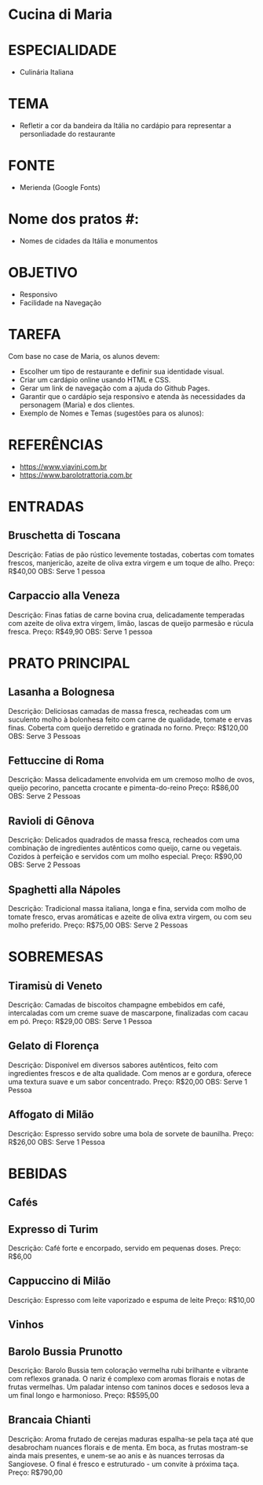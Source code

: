 # Cucina di Maria #

# ESPECIALIDADE #
- Culinária Italiana

# TEMA #
- Refletir a cor da bandeira da Itália no cardápio para representar a personliadade do restaurante

# FONTE #
- Merienda (Google Fonts)

# Nome dos pratos #: 
 - Nomes de cidades da Itália e monumentos

# OBJETIVO #
- Responsivo
- Facilidade na Navegação

# TAREFA #
Com base no case de Maria, os alunos devem:
- Escolher um tipo de restaurante e definir sua identidade visual.
- Criar um cardápio online usando HTML e CSS.
- Gerar um link de navegação com a ajuda do Github Pages.
- Garantir que o cardápio seja responsivo e atenda às necessidades da personagem (Maria) e dos clientes.
- Exemplo de Nomes e Temas (sugestões para os alunos):

# REFERÊNCIAS #
- https://www.viavini.com.br
- https://www.barolotrattoria.com.br


# ENTRADAS #

## Bruschetta di Toscana ##
Descrição: Fatias de pão rústico levemente tostadas, cobertas com tomates frescos, manjericão, azeite de oliva extra virgem e um toque de alho.
Preço: R$40,00
OBS: Serve 1 pessoa

## Carpaccio alla Veneza ##
Descrição: Finas fatias de carne bovina crua, delicadamente temperadas com azeite de oliva extra virgem, limão, lascas de queijo parmesão e rúcula fresca.
Preço: R$49,90
OBS: Serve 1 pessoa

# PRATO PRINCIPAL #

## Lasanha a Bolognesa ##
Descrição: Deliciosas camadas de massa fresca, recheadas com um suculento molho à bolonhesa feito com carne de qualidade, tomate e ervas finas. Coberta com queijo derretido e gratinada no forno.
Preço: R$120,00
OBS: Serve 3 Pessoas

## Fettuccine di Roma ##
Descrição: Massa delicadamente envolvida em um cremoso molho de ovos, queijo pecorino, pancetta crocante e pimenta-do-reino
Preço: R$86,00
OBS: Serve 2 Pessoas

## Ravioli di Gênova ##
Descrição: Delicados quadrados de massa fresca, recheados com uma combinação de ingredientes autênticos como queijo, carne ou vegetais. Cozidos à perfeição e servidos com um molho especial.
Preço: R$90,00
OBS: Serve 2 Pessoas

## Spaghetti alla Nápoles ##
Descrição: Tradicional massa italiana, longa e fina, servida com molho de tomate fresco, ervas aromáticas e azeite de oliva extra virgem, ou com seu molho preferido.
Preço: R$75,00
OBS: Serve 2 Pessoas

# SOBREMESAS #

## Tiramisù di Veneto ##
Descrição: Camadas de biscoitos champagne embebidos em café, intercaladas com um creme suave de mascarpone, finalizadas com cacau em pó. 
Preço: R$29,00
OBS: Serve 1 Pessoa

## Gelato di Florença ##
Descrição: Disponível em diversos sabores autênticos, feito com ingredientes frescos e de alta qualidade. Com menos ar e gordura, oferece uma textura suave e um sabor concentrado.
Preço: R$20,00
OBS: Serve 1 Pessoa

## Affogato di Milão ##
Descrição: Espresso servido sobre uma bola de sorvete de baunilha.
Preço: R$26,00
OBS: Serve 1 Pessoa

# BEBIDAS #

## Cafés ##

## Expresso di Turim ##
Descrição: Café forte e encorpado, servido em pequenas doses.
Preço: R$6,00

## Cappuccino di Milão ##
Descrição: Espresso com leite vaporizado e espuma de leite
Preço: R$10,00

## Vinhos ##

## Barolo Bussia Prunotto ##
Descrição: Barolo Bussia tem coloração vermelha rubi brilhante e vibrante com reflexos granada. O nariz é complexo com aromas florais e notas de frutas vermelhas. Um paladar intenso com taninos doces e sedosos leva a um final longo e harmonioso.
Preço: R$595,00

## Brancaia Chianti ##
Descrição: Aroma frutado de cerejas maduras espalha-se pela taça até que desabrocham nuances florais e de menta. Em boca, as frutas mostram-se ainda mais presentes, e unem-se ao anis e às nuances terrosas da Sangiovese. O final é fresco e estruturado - um convite à próxima taça.
Preço: R$790,00


